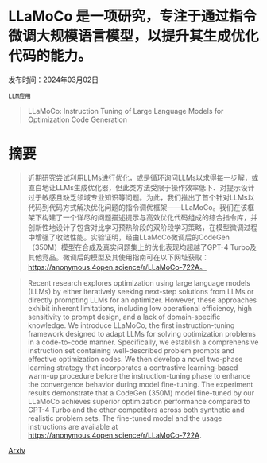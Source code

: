 # LLaMoCo 是一项研究，专注于通过指令微调大规模语言模型，以提升其生成优化代码的能力。

发布时间：2024年03月02日

`LLM应用`

> LLaMoCo: Instruction Tuning of Large Language Models for Optimization Code Generation

# 摘要

> 近期研究尝试利用LLMs进行优化，或是循环询问LLMs以求得每一步解，或直白地让LLMs生成优化器，但此类方法受限于操作效率低下、对提示设计过于敏感且缺乏领域专业知识等问题。为此，我们推出了首个针对LLMs以代码到代码方式解决优化问题的指令调优框架——LLaMoCo。我们在该框架下构建了一个详尽的问题描述提示与高效优化代码组成的综合指令库，并创新性地设计了包含对比学习预热阶段的双阶段学习策略，在模型微调过程中增强了收敛性能。实验证明，经由LLaMoCo微调后的CodeGen（350M）模型在合成及真实问题集上的优化表现均超越了GPT-4 Turbo及其他竞品。微调后的模型及其使用指南可在以下网址获取：https://anonymous.4open.science/r/LLaMoCo-722A。

> Recent research explores optimization using large language models (LLMs) by either iteratively seeking next-step solutions from LLMs or directly prompting LLMs for an optimizer. However, these approaches exhibit inherent limitations, including low operational efficiency, high sensitivity to prompt design, and a lack of domain-specific knowledge. We introduce LLaMoCo, the first instruction-tuning framework designed to adapt LLMs for solving optimization problems in a code-to-code manner. Specifically, we establish a comprehensive instruction set containing well-described problem prompts and effective optimization codes. We then develop a novel two-phase learning strategy that incorporates a contrastive learning-based warm-up procedure before the instruction-tuning phase to enhance the convergence behavior during model fine-tuning. The experiment results demonstrate that a CodeGen (350M) model fine-tuned by our LLaMoCo achieves superior optimization performance compared to GPT-4 Turbo and the other competitors across both synthetic and realistic problem sets. The fine-tuned model and the usage instructions are available at https://anonymous.4open.science/r/LLaMoCo-722A.

[Arxiv](https://arxiv.org/abs/2403.01131)